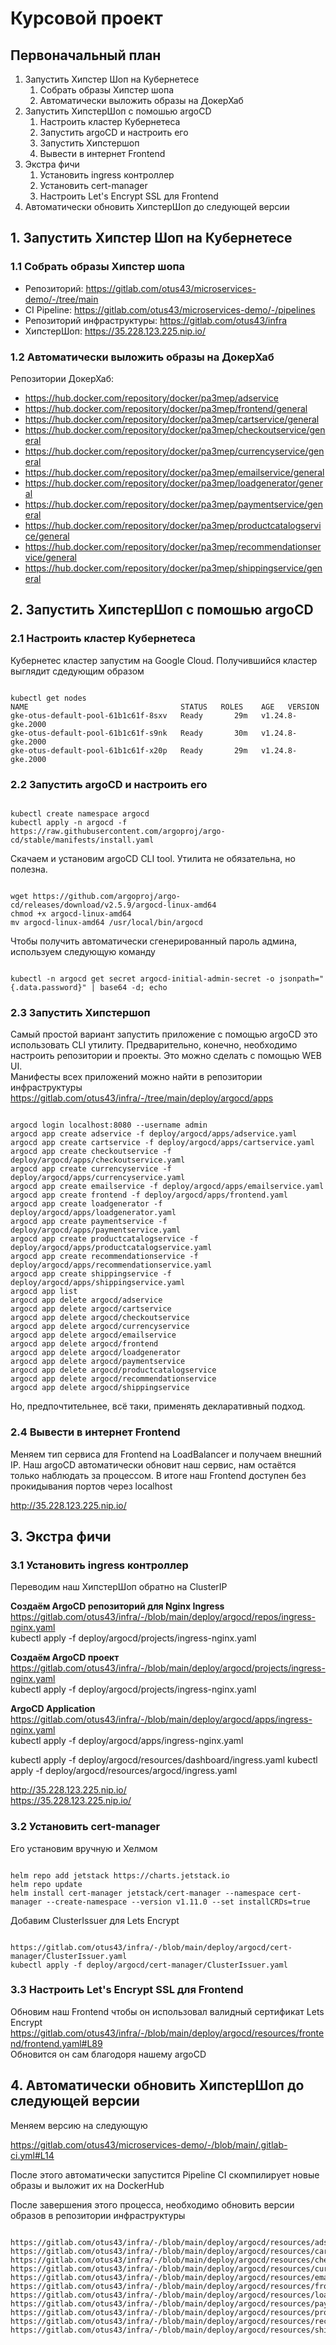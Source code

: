 # Курсовой проект

## Первоначальный план
1. Запустить Хипстер Шоп на Кубернетесе
    1. Собрать образы Хипстер шопа
    2. Автоматически выложить образы на ДокерХаб
2. Запустить ХипстерШоп с помошью argoCD
    1. Настроить кластер Кубернетеса
    2. Запустить argoCD и настроить его
    3. Запустить Хипстершоп
    4. Вывести в интернет Frontend
3. Экстра фичи
    1. Установить ingress контроллер
    2. Установить cert-manager
    3. Настроить Let's Encrypt SSL для Frontend
4. Автоматически обновить ХипстерШоп до следующей версии

## 1. Запустить Хипстер Шоп на Кубернетесе
### 1.1 Собрать образы Хипстер шопа

* Репозиторий: https://gitlab.com/otus43/microservices-demo/-/tree/main
* CI Pipeline: https://gitlab.com/otus43/microservices-demo/-/pipelines
* Репозиторий инфраструктуры: https://gitlab.com/otus43/infra
* ХипстерШоп: https://35.228.123.225.nip.io/

### 1.2 Автоматически выложить образы на ДокерХаб

Репозитории ДокерХаб: 

* https://hub.docker.com/repository/docker/pa3mep/adservice
* https://hub.docker.com/repository/docker/pa3mep/frontend/general
* https://hub.docker.com/repository/docker/pa3mep/cartservice/general
* https://hub.docker.com/repository/docker/pa3mep/checkoutservice/general
* https://hub.docker.com/repository/docker/pa3mep/currencyservice/general
* https://hub.docker.com/repository/docker/pa3mep/emailservice/general
* https://hub.docker.com/repository/docker/pa3mep/loadgenerator/general
* https://hub.docker.com/repository/docker/pa3mep/paymentservice/general
* https://hub.docker.com/repository/docker/pa3mep/productcatalogservice/general
* https://hub.docker.com/repository/docker/pa3mep/recommendationservice/general
* https://hub.docker.com/repository/docker/pa3mep/shippingservice/general

## 2. Запустить ХипстерШоп с помошью argoCD
### 2.1 Настроить кластер Кубернетеса

Кубернетес кластер запустим на Google Cloud. Получившийся кластер выглядит сдедующим образом

<pre><code>
kubectl get nodes
NAME                                  STATUS   ROLES    AGE   VERSION
gke-otus-default-pool-61b1c61f-8sxv   Ready    <none>   29m   v1.24.8-gke.2000
gke-otus-default-pool-61b1c61f-s9nk   Ready    <none>   30m   v1.24.8-gke.2000
gke-otus-default-pool-61b1c61f-x20p   Ready    <none>   29m   v1.24.8-gke.2000
</pre></code>

### 2.2 Запустить argoCD и настроить его

<pre><code>
kubectl create namespace argocd
kubectl apply -n argocd -f https://raw.githubusercontent.com/argoproj/argo-cd/stable/manifests/install.yaml
</pre></code>


Скачаем и установим argoCD CLI tool. Утилита не обязательна, но полезна.

<pre><code>
wget https://github.com/argoproj/argo-cd/releases/download/v2.5.9/argocd-linux-amd64
chmod +x argocd-linux-amd64
mv argocd-linux-amd64 /usr/local/bin/argocd
</pre></code>

Чтобы получить автоматически сгенерированный пароль админа, используем следующую команду

<pre><code>
kubectl -n argocd get secret argocd-initial-admin-secret -o jsonpath="{.data.password}" | base64 -d; echo
</pre></code>

### 2.3 Запустить Хипстершоп

Самый простой вариант запустить приложение с помощью argoCD это использовать CLI утилиту. Предварительно, конечно, необходимо настроить репозитории и проекты. Это можно сделать с помощью WEB UI.<br>
Манифесты всех приложений можно найти в репозитории инфраструктуры https://gitlab.com/otus43/infra/-/tree/main/deploy/argocd/apps

<pre><code>
argocd login localhost:8080 --username admin
argocd app create adservice -f deploy/argocd/apps/adservice.yaml
argocd app create cartservice -f deploy/argocd/apps/cartservice.yaml
argocd app create checkoutservice -f deploy/argocd/apps/checkoutservice.yaml
argocd app create currencyservice -f deploy/argocd/apps/currencyservice.yaml
argocd app create emailservice -f deploy/argocd/apps/emailservice.yaml
argocd app create frontend -f deploy/argocd/apps/frontend.yaml
argocd app create loadgenerator -f deploy/argocd/apps/loadgenerator.yaml
argocd app create paymentservice -f deploy/argocd/apps/paymentservice.yaml
argocd app create productcatalogservice -f deploy/argocd/apps/productcatalogservice.yaml
argocd app create recommendationservice -f deploy/argocd/apps/recommendationservice.yaml
argocd app create shippingservice -f deploy/argocd/apps/shippingservice.yaml
argocd app list
argocd app delete argocd/adservice
argocd app delete argocd/cartservice
argocd app delete argocd/checkoutservice
argocd app delete argocd/currencyservice
argocd app delete argocd/emailservice
argocd app delete argocd/frontend
argocd app delete argocd/loadgenerator
argocd app delete argocd/paymentservice
argocd app delete argocd/productcatalogservice
argocd app delete argocd/recommendationservice
argocd app delete argocd/shippingservice
</pre></code>

Но, предпочтительнее, всё таки, применять декларативный подход.

### 2.4 Вывести в интернет Frontend

Меняем тип сервиса для Frontend на LoadBalancer и получаем внешний IP. Наш argoCD автоматически обновит наш сервис, нам остаётся только наблюдать за процессом.
В итоге наш Frontend доступен без прокидывания портов через localhost

http://35.228.123.225.nip.io/


## 3. Экстра фичи

### 3.1 Установить ingress контроллер
Переводим наш ХипстерШоп обратно на ClusterIP

**Создаём ArgoCD репозиторий для Nginx Ingress**<br>
https://gitlab.com/otus43/infra/-/blob/main/deploy/argocd/repos/ingress-nginx.yaml<br>
kubectl apply -f deploy/argocd/projects/ingress-nginx.yaml

**Создаём ArgoCD проект**<br>
https://gitlab.com/otus43/infra/-/blob/main/deploy/argocd/projects/ingress-nginx.yaml<br>
kubectl apply -f deploy/argocd/projects/ingress-nginx.yaml

**ArgoCD Application**<br>
https://gitlab.com/otus43/infra/-/blob/main/deploy/argocd/apps/ingress-nginx.yaml<br>
kubectl apply -f deploy/argocd/apps/ingress-nginx.yaml

kubectl apply -f deploy/argocd/resources/dashboard/ingress.yaml
kubectl apply -f deploy/argocd/resources/argocd/ingress.yaml

http://35.228.123.225.nip.io/<br>
https://35.228.123.225.nip.io/


### 3.2 Установить cert-manager

Его установим вручную и Хелмом

<pre><code>
helm repo add jetstack https://charts.jetstack.io
helm repo update
helm install cert-manager jetstack/cert-manager --namespace cert-manager --create-namespace --version v1.11.0 --set installCRDs=true
</pre></code>

Добавим ClusterIssuer для Lets Encrypt

<pre><code>
https://gitlab.com/otus43/infra/-/blob/main/deploy/argocd/cert-manager/ClusterIssuer.yaml
kubectl apply -f deploy/argocd/cert-manager/ClusterIssuer.yaml
</pre></code>

### 3.3 Настроить Let's Encrypt SSL для Frontend
Обновим наш Frontend чтобы он использовал валидный сертификат Lets Encrypt<br>
https://gitlab.com/otus43/infra/-/blob/main/deploy/argocd/resources/frontend/frontend.yaml#L89<br>
Обновится он сам благодоря нашему argoCD

## 4. Автоматически обновить ХипстерШоп до следующей версии

Меняем версию на следующую

https://gitlab.com/otus43/microservices-demo/-/blob/main/.gitlab-ci.yml#L14

После этого автоматически запустится Pipeline CI скомпилирует новые образы и выложит их на DockerHub

После завершения этого процесса, необходимо обновить версии образов в репозитории инфраструктуры

<pre><code>
https://gitlab.com/otus43/infra/-/blob/main/deploy/argocd/resources/adservice/adservice.yaml#L18
https://gitlab.com/otus43/infra/-/blob/main/deploy/argocd/resources/cartservice/values.yaml#L3
https://gitlab.com/otus43/infra/-/blob/main/deploy/argocd/resources/checkoutservice/checkoutservice.yaml#L16
https://gitlab.com/otus43/infra/-/blob/main/deploy/argocd/resources/currencyservice/currencyservice.yaml#L16
https://gitlab.com/otus43/infra/-/blob/main/deploy/argocd/resources/emailservice/emailservice.yaml#L16
https://gitlab.com/otus43/infra/-/blob/main/deploy/argocd/resources/frontend/frontend.yaml#L24
https://gitlab.com/otus43/infra/-/blob/main/deploy/argocd/resources/loadgenerator/loadgenerator.yaml#L30
https://gitlab.com/otus43/infra/-/blob/main/deploy/argocd/resources/paymentservice/paymentservice.yaml#L16
https://gitlab.com/otus43/infra/-/blob/main/deploy/argocd/resources/productcatalogservice/productcatalogservice.yaml#L17
https://gitlab.com/otus43/infra/-/blob/main/deploy/argocd/resources/recommendationservice/recommendationservice.yaml#L17
https://gitlab.com/otus43/infra/-/blob/main/deploy/argocd/resources/shippingservice/shippingservice.yaml#L16
</pre></code>